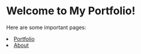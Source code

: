 # Welcome to My Portfolio!

Here are some important pages:


<li><a href="{{ "/portfolio" | absolute_url }}">
   <i class="fa-solid fa-briefcase"></i> Portfolio
</a></li>
<li><a href="{{ "/about" | absolute_url }}">
  <i class="fa-solid fa-user"></i> About
</a></li>

